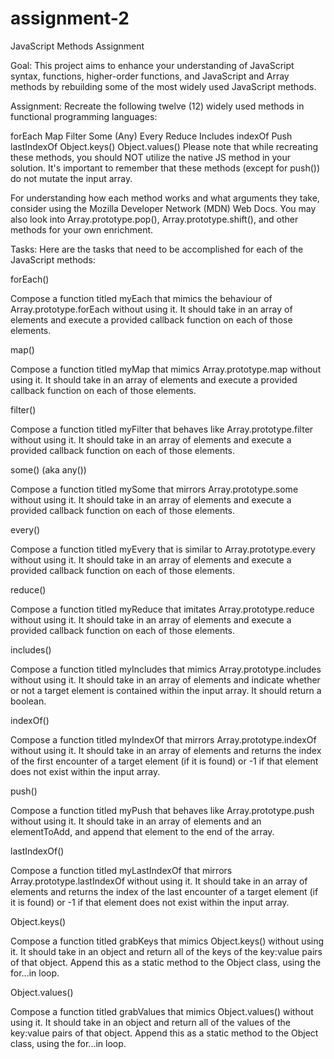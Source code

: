 # assignment-2

JavaScript Methods Assignment

Goal:
This project aims to enhance your understanding of JavaScript syntax, functions, higher-order functions, and JavaScript and Array methods by rebuilding some of the most widely used JavaScript methods.

Assignment:
Recreate the following twelve (12) widely used methods in functional programming languages:

forEach
Map
Filter
Some (Any)
Every
Reduce
Includes
indexOf
Push
lastIndexOf
Object.keys()
Object.values()
Please note that while recreating these methods, you should NOT utilize the native JS method in your solution. It's important to remember that these methods (except for push()) do not mutate the input array.

For understanding how each method works and what arguments they take, consider using the Mozilla Developer Network (MDN) Web Docs. You may also look into Array.prototype.pop(), Array.prototype.shift(), and other methods for your own enrichment.

Tasks:
Here are the tasks that need to be accomplished for each of the JavaScript methods:

forEach()

Compose a function titled myEach that mimics the behaviour of Array.prototype.forEach without using it. It should take in an array of elements and execute a provided callback function on each of those elements.

map()

Compose a function titled myMap that mimics Array.prototype.map without using it. It should take in an array of elements and execute a provided callback function on each of those elements.

filter()

Compose a function titled myFilter that behaves like Array.prototype.filter without using it. It should take in an array of elements and execute a provided callback function on each of those elements.

some() (aka any())

Compose a function titled mySome that mirrors Array.prototype.some without using it. It should take in an array of elements and execute a provided callback function on each of those elements.

every()

Compose a function titled myEvery that is similar to Array.prototype.every without using it. It should take in an array of elements and execute a provided callback function on each of those elements.

reduce()

Compose a function titled myReduce that imitates Array.prototype.reduce without using it. It should take in an array of elements and execute a provided callback function on each of those elements.

includes()

Compose a function titled myIncludes that mimics Array.prototype.includes without using it. It should take in an array of elements and indicate whether or not a target element is contained within the input array. It should return a boolean.

indexOf()

Compose a function titled myIndexOf that mirrors Array.prototype.indexOf without using it. It should take in an array of elements and returns the index of the first encounter of a target element (if it is found) or -1 if that element does not exist within the input array.

push()

Compose a function titled myPush that behaves like Array.prototype.push without using it. It should take in an array of elements and an elementToAdd, and append that element to the end of the array.

lastIndexOf()

Compose a function titled myLastIndexOf that mirrors Array.prototype.lastIndexOf without using it. It should take in an array of elements and returns the index of the last encounter of a target element (if it is found) or -1 if that element does not exist within the input array.

Object.keys()

Compose a function titled grabKeys that mimics Object.keys() without using it. It should take in an object and return all of the keys of the key:value pairs of that object. Append this as a static method to the Object class, using the for...in loop.

Object.values()

Compose a function titled grabValues that mimics Object.values() without using it. It should take in an object and return all of the values of the key:value pairs of that object. Append this as a static method to the Object class, using the for...in loop.
